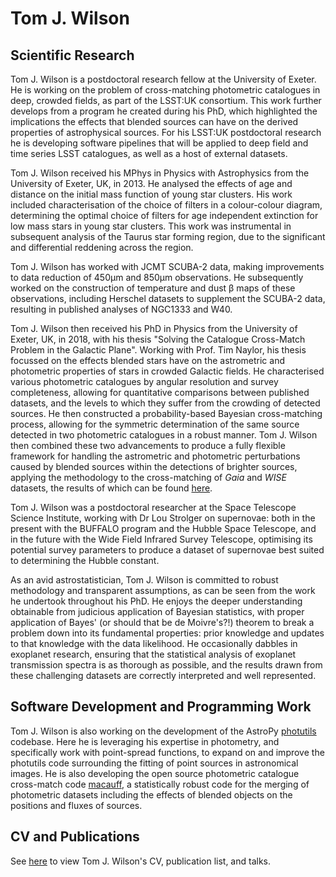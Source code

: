 # Tom J. Wilson

## Scientific Research
Tom J. Wilson is a postdoctoral research fellow at the University of Exeter. He is working on the problem of cross-matching photometric catalogues in deep, crowded fields, as part of the LSST:UK consortium. This work further develops from a program he created during his PhD, which highlighted the implications the effects that blended sources can have on the derived properties of astrophysical sources. For his LSST:UK postdoctoral research he is developing software pipelines that will be applied to deep field and time series LSST catalogues, as well as a host of external datasets.

Tom J. Wilson received his MPhys in Physics with Astrophysics from the University of Exeter, UK, in 2013. He analysed the effects of age and distance on the initial mass function of young star clusters. His work included characterisation of the choice of filters in a colour-colour diagram, determining the optimal choice of filters for age independent extinction for low mass stars in young star clusters. This work was instrumental in subsequent analysis of the Taurus star forming region, due to the significant and differential reddening across the region.

Tom J. Wilson has worked with JCMT SCUBA-2 data, making improvements to data reduction of 450μm and 850μm observations. He subsequently worked on the construction of temperature and dust β maps of these observations, including Herschel datasets to supplement the SCUBA-2 data, resulting in published analyses of NGC1333 and W40.

Tom J. Wilson then received his PhD in Physics from the University of Exeter, UK, in 2018, with his thesis "Solving the Catalogue Cross-Match Problem in the Galactic Plane". Working with Prof. Tim Naylor, his thesis focussed on the effects blended stars have on the astrometric and photometric properties of stars in crowded Galactic fields. He characterised various photometric catalogues by angular resolution and survey completeness, allowing for quantitative comparisons between published datasets, and the levels to which they suffer from the crowding of detected sources. He then constructed a probability-based Bayesian cross-matching process, allowing for the symmetric determination of the same source detected in two photometric catalogues in a robust manner. Tom J. Wilson then combined these two advancements to produce a fully flexible framework for handling the astrometric and photometric perturbations caused by blended sources within the detections of brighter sources, applying the methodology to the cross-matching of _Gaia_ and _WISE_ datasets, the results of which can be found [here](https://ui.adsabs.harvard.edu/abs/2018yCat.4035....0W/abstract).

Tom J. Wilson was a postdoctoral researcher at the Space Telescope Science Institute, working with Dr Lou Strolger on supernovae: both in the present with the BUFFALO program and the Hubble Space Telescope, and in the future with the Wide Field Infrared Survey Telescope, optimising its potential survey parameters to produce a dataset of supernovae best suited to determining the Hubble constant.

As an avid astrostatistician, Tom J. Wilson is committed to robust methodology and transparent assumptions, as can be seen from the work he undertook throughout his PhD. He enjoys the deeper understanding obtainable from judicious application of Bayesian statistics, with proper application of Bayes' (or should that be de Moivre's?!) theorem to break a problem down into its fundamental properties: prior knowledge and updates to that knowledge with the data likelihood. He occasionally dabbles in exoplanet research, ensuring that the statistical analysis of exoplanet transmission spectra is as thorough as possible, and the results drawn from these challenging datasets are correctly interpreted and well represented.

## Software Development and Programming Work
Tom J. Wilson is also working on the development of the AstroPy [photutils](https://photutils.readthedocs.io/en/stable/) codebase. Here he is leveraging his expertise in photometry, and specifically work with point-spread functions, to expand on and improve the photutils code surrounding the fitting of point sources in astronomical images. He is also developing the open source photometric catalogue cross-match code [macauff](https://github.com/Onoddil/macauff), a statistically robust code for the merging of photometric datasets including the effects of blended objects on the positions and fluxes of sources.

## CV and Publications
See [here](cv.md) to view Tom J. Wilson's CV, publication list, and talks.

